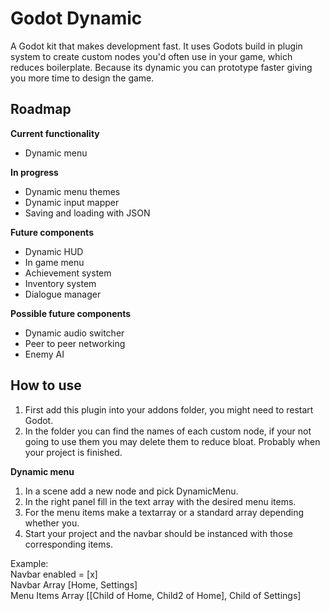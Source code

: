 # Godot Dynamic
A Godot kit that makes development fast. It uses Godots build in plugin system to create custom nodes you'd often use in your game, which reduces boilerplate. Because its dynamic you can prototype faster giving you more time to design the game.

## Roadmap

**Current functionality**
- Dynamic menu

**In progress**
- Dynamic menu themes
- Dynamic input mapper
- Saving and loading with JSON

**Future components**
- Dynamic HUD
- In game menu
- Achievement system
- Inventory system
- Dialogue manager

**Possible future components**
- Dynamic audio switcher
- Peer to peer networking
- Enemy AI

## How to use
1. First add this plugin into your addons folder, you might need to restart Godot.
2. In the folder you can find the names of each custom node, if your not going to use them you may delete them to reduce bloat. Probably when your project is finished.

**Dynamic menu**
1. In a scene add a new node and pick DynamicMenu.
2. In the right panel fill in the text array with the desired menu items.
3. For the menu items make a textarray or a standard array depending whether you.
4. Start your project and the navbar should be instanced with those corresponding items.

Example:  
Navbar enabled = [x]  
Navbar Array [Home, Settings]  
Menu Items Array [[Child of Home, Child2 of Home], Child of Settings]  
